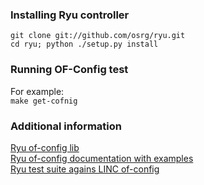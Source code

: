 ### Installing Ryu controller ###

```
git clone git://github.com/osrg/ryu.git  
cd ryu; python ./setup.py install
```

### Running OF-Config test ###

For example:  
`make get-cofnig`

### Additional information ###
[Ryu of-config lib](https://github.com/osrg/ryu/tree/c8b45e18b0b3fcadc05cfa6282cfbd5f8a96a20f/ryu/lib/of_config)  
[Ryu of-config documentation with examples](http://osrg.github.io/ryu-book/en/html/of_config.html#ryu-lib-of-config-capable-switch-ofcapableswitch-class)  
[Ryu test suite agains LINC of-config](https://github.com/osrg/ryu/wiki/Test-OF-Config-with-LINC)  
